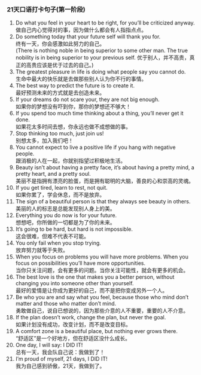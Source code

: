 ### 21天口语打卡句子(第一阶段)
1. Do what you feel in your heart to be right, for you’ll be criticized anyway.  
做自己内心觉得对的事，因为做什么都会有人指指点点。
2.	Do something today that your future self will thank you for.  
终有一天，你会感激如此努力的自己。  
(There is nothing noble in being superior to some other man. The true nobility is in being superior to your previous self. 优于别人，并不高贵，真正的高贵应该是优于过去的自己。)
3.	The greatest pleasure in life is doing what people say you cannot do.  
生命中最大的快乐就是去做那些别人认为你不行的事情。
4. The best way to predict the future is to create it.  
最好预测未来的方式就是去创造未来。
5.	If your dreams do not scare your, they are not big enough.  
如果你的梦想没有吓到你，那你的梦想还不够大！
6.	If you spend too much time thinking about a thing, you’ll never get it done.  
如果花太多时间去想，你永远也做不成想做的事。
7.	Stop thinking too much, just join us!  
别想太多，加入我们吧！
8.	You cannot expect to live a positive life if you hang with negative people.  
跟消极的人在一起，你就别指望过积极地生活。
9.	Beauty isn’t about having a pretty face, it’s about having a pretty mind, a pretty heart, and a pretty soul.  
美丽不是指拥有漂亮的脸蛋，而是拥有聪明的大脑，善良的心和崇高的灵魂。
10.	If you get tired, learn to rest, not quit.  
如果你累了，学会休息，而不是放弃。
11.	The sign of a beautiful person is that they always see beauty in others.  
美丽的人的标志是总能发现别人身上的美。
12.	Everything you do now is for your future.  
想想吧，你所做的一切都是为了你的未来。
13.	It’s going to be hard, but hard is not impossible.  
这会很难，但难不代表不可能。
14.	You only fail when you stop trying.  
放弃努力就等于失败。
15.	When you focus on problems you will have more problems. When you focus on possibilities you’ll have more opportunities.  
当你只关注问题，会有更多的问题。当你关注可能性，就会有更多的机会。
16.	The best love is the one that makes you a better person, without changing you into someone other than yourself.  
最好的爱情是让你成为更好的自己，而不是把你变成另外一个人。
17.	Be who you are and say what you feel, because those who mind don’t matter and those who matter don’t mind.  
勇敢做自己，说自已想说的，因为那些介意的人不重要，重要的人不介意。
18.	If the plan doesn’t work, change the plan, but never the goal.  
如果计划没有成功，改变计划，而不是改变目标。
19.	A comfort zone is a beautiful place, but nothing ever grows there.  
“舒适区”是一个好地方，但在舒适区没什么成长。
20.	One day, I will say: I DID IT!  
总有一天，我会队自己说：我做到了！
21.	I’m proud of myself, 21 days, I DID IT!  
我为自己感到骄傲，21天，我做到了。
